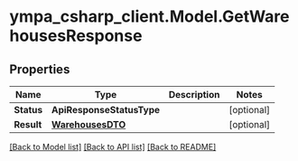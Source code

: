 # ympa_csharp_client.Model.GetWarehousesResponse

## Properties

Name | Type | Description | Notes
------------ | ------------- | ------------- | -------------
**Status** | **ApiResponseStatusType** |  | [optional] 
**Result** | [**WarehousesDTO**](WarehousesDTO.md) |  | [optional] 

[[Back to Model list]](../README.md#documentation-for-models) [[Back to API list]](../README.md#documentation-for-api-endpoints) [[Back to README]](../README.md)

